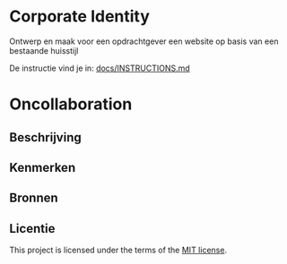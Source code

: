 # Corporate Identity

Ontwerp en maak voor een opdrachtgever een website op basis van een bestaande huisstijl

De instructie vind je in: [docs/INSTRUCTIONS.md](https://github.com/fdnd-task/look-and-feel-corporate-identity/blob/main/docs/INSTRUCTIONS.md)


# Oncollaboration
<!-- Geef je project een titel en schrijf in één zin wat het is -->

## Beschrijving
<!-- In de Beschrijving staat hoe je project er uit ziet, hoe het werkt en wat je er mee kan. -->
<!-- Voeg een mooie poster visual toe 📸 -->
<!-- Voeg een link toe naar Github Pages 🌐-->

## Kenmerken
<!-- Bij Kenmerken staat welke technieken zijn gebruikt en hoe. Wat is de HTML structuur? Wat zijn de belangrijkste dingen in CSS? Wat is er met Javascript gedaan en hoe? Misschien heb je een framwork of library gebruikt? -->

## Bronnen

## Licentie

This project is licensed under the terms of the [MIT license](./LICENSE).
